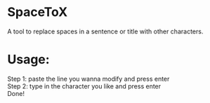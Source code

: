 # SpaceToX
A tool to replace spaces in a sentence or title with other characters.
# Usage: 
  Step 1: paste the line you wanna modify and press enter  
  Step 2: type in the character you like and press enter  
  Done!  
